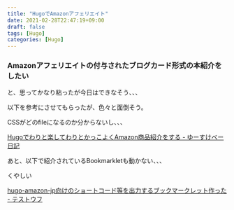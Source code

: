 ```yaml
---
title: "HugoでAmazonアフェリエイト"
date: 2021-02-28T22:47:19+09:00
draft: false
tags: [Hugo]
categories: [Hugo]
---
```


### Amazonアフェリエイトの付与されたブログカード形式の本紹介をしたい

と、思ってかなり粘ったが今日はできなそう、、、

以下を参考にさせてもらったが、色々と面倒そう。

CSSがどのfileになるのか分からないし、、、

[Hugoでわりと楽してわりとかっこよくAmazon商品紹介をする - ゆーすけべー日記](https://yusukebe.com/posts/2020/amazon-shortcode/)

あと、以下で紹介されているBookmarkletも動かない、、、

くやしい

[hugo-amazon-jp向けのショートコード等を出力するブックマークレット作った - テストウフ](https://yoshikiito.net/blog/archives/hugo-amazon-bookmarklet/)

